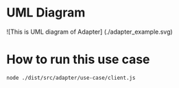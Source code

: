 # UML Diagram
![This is UML diagram of Adapter] (./adapter_example.svg)

# How to run this use case
`node ./dist/src/adapter/use-case/client.js`
